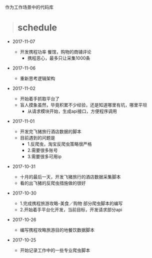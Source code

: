 # 
作为工作场景中的代码库
> # schedule

- 2017-11-07
	- 开发携程功率 餐馆，购物的商铺评论
		- 携程恶心，最多只让采集1000条	 
- 2017-11-06
	- 重新思考逻辑架构
	
- 2017-11-02
	- 开始着手抓取平台了
	- 盲人摸象虽然，毕竟积累不少经验，还是知道哪里有坑，哪里平坦
		- 从请求模块开始，生成api接口，方便程序调用
- 2017-11-01
	- 开发完飞猪旅行酒店数据的脚本
	- 目前遇到的问题是
		- 1.反爬虫，淘宝反爬虫策略很严格
		- 2.需要很多账号
		- 3.需要很多可用ip
- 2017-10-31
	- 十月的最后一天，开发飞猪旅行的酒店数据采集脚本
	- 看的出飞猪的反爬虫措施做的很好
- 2017-10-30
	- 1.完成携程旅游攻略-美食／购物 部分爬虫脚本的编写
	- 2.开始着手平台化开发，当前目标，开发请求部分api
- 2017-10-26
	- 编写携程攻略旅游目的地餐饮数据脚本
- 2017-10-25
	- 开始记录工作中的一些专业爬虫脚本


